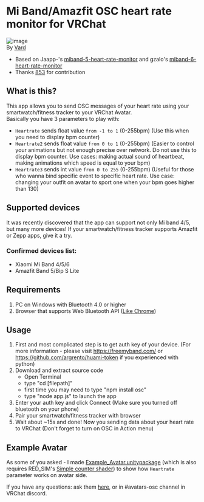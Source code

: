 # Mi Band/Amazfit OSC heart rate monitor for VRChat
![image](https://i.imgur.com/J6bFJ7u.png)  
By [Vard](https://twitter.com/VardFree)
- Based on Jaapp-'s [miband-5-heart-rate-monitor](https://github.com/Jaapp-/miband-5-heart-rate-monitor) and gzalo's [miband-6-heart-rate-monitor](https://github.com/gzalo/miband-6-heart-rate-monitor)
- Thanks [853](https://github.com/Sonic853) for contribution

## What is this?
This app allows you to send OSC messages of your heart rate using your smartwatch/fitness tracker to your VRChat Avatar.  
Basically you have 3 parameters to play with:
- `Heartrate` sends float value `from -1 to 1` (0-255bpm) (Use this when you need to display bpm counter)
- `Heartrate2` sends float value `from 0 to 1` (0-255bpm) (Easier to control your animations but not enough precise over network. Do not use this to display bpm counter. Use cases: making actual sound of heartbeat, making animations which speed is equal to your bpm)
- `Heartrate3` sends int value `from 0 to 255` (0-255bpm) (Useful for those who wanna bind specific event to specific heart rate. Use case: changing your outfit on avatar to sport one when your bpm goes higher than 130)

## Supported devices
It was recently discovered that the app can support not only Mi band 4/5, but many more devices! If your smartwatch/fitness tracker supports Amazfit or Zepp apps, give it a try.
### Confirmed devices list:
- Xiaomi Mi Band 4/5/6
- Amazfit Band 5/Bip S Lite

## Requirements
1. PC on Windows with Bluetooth 4.0 or higher
2. Browser that supports Web Bluetooth API ([Like Chrome](https://google.com/chrome))

## Usage
1. First and most complicated step is to get auth key of your device. (For more information - please visit https://freemyband.com/ or https://github.com/argrento/huami-token if you experienced with python)
2. Download and extract source code
    - Open Terminal
    - type "cd [filepath]"
    - first time you may need to type "npm install osc"
    - type "node app.js" to launch the app 
3. Enter your auth key and click Connect (Make sure you turned off bluetooth on your phone)
4. Pair your smartwatch/fitness tracker with browser
5. Wait about ~15s and done! Now you sending data about your heart rate to VRChat (Don't forget to turn on OSC in Action menu)

## Example Avatar
As some of you asked - I made [Example_Avatar.unitypackage](https://github.com/vard88508/vrc-osc-miband-hrm/raw/main/Example_Avatar.unitypackage) (which is also requires RED_SIM's [Simple counter shader](https://patreon.com/posts/simple-counter-62864361)) to show how `Heartrate` parameter works on avatar side.

If you have any questions: ask them [here](https://github.com/vrchat-community/osc/discussions/97), or in #avatars-osc channel in VRChat discord.
